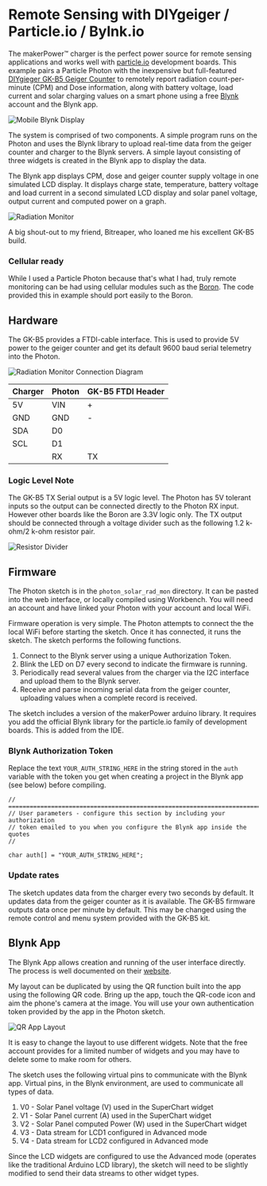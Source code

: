 # Remote Sensing with DIYgeiger / Particle.io / Bylnk.io
The makerPower™ charger is the perfect power source for remote sensing applications and works well with [particle.io](https://www.particle.io/) development boards.  This example pairs a Particle Photon with the inexpensive but full-featured [DIYgieger GK-B5 Geiger Counter](https://sites.google.com/site/diygeigercounter/home/software-features) to remotely report radiation count-per-minute (CPM) and Dose information, along with battery voltage, load current and solar charging values on a smart phone using a free [Blynk](https://blynk.io/) account and the Blynk app.

![Mobile Blynk Display](pictures/blynk_app.png)

The system is comprised of two components.  A simple program runs on the Photon and uses the Blynk library to upload real-time data from the geiger counter and charger to the Blynk servers.  A simple layout consisting of three widgets is created in the Blynk app to display the data.

The Blynk app displays CPM, dose and geiger counter supply voltage in one simulated LCD display.  It displays charge state, temperature, battery voltage and load current in a second simulated LCD display and solar panel voltage, output current and computed power on a graph.

![Radiation Monitor](pictures/radmonitor_hardware.png)

A big shout-out to my friend, Bitreaper, who loaned me his excellent GK-B5 build.

### Cellular ready
While I used a Particle Photon because that's what I had, truly remote monitoring can be had using cellular modules such as the [Boron](https://docs.particle.io/datasheets/cellular/boron-datasheet/).  The code provided this in example should port easily to the Boron.

## Hardware
The GK-B5 provides a FTDI-cable interface.  This is used to provide 5V power to the geiger counter and get its default 9600 baud serial telemetry into the Photon.

![Radiation Monitor Connection Diagram](pictures/radmonitor_connection_diagram.png) 

| Charger | Photon | GK-B5 FTDI Header |
|---------|--------|-------------------|
|    5V   |   VIN  |         +         |
|   GND   |   GND  |         -         |
|   SDA   |    D0  |                   |
|   SCL   |    D1  |                   |
|         |    RX  |        TX         |

### Logic Level Note
The GK-B5 TX Serial output is a 5V logic level.  The Photon has 5V tolerant inputs so the output can be connected directly to the Photon RX input.  However other boards like the Boron are 3.3V logic only.  The TX output should be connected through a voltage divider such as the following 1.2 k-ohm/2 k-ohm resistor pair.

![Resistor Divider](pictures/resistor_divider.png)

## Firmware
The Photon sketch is in the ```photon_solar_rad_mon``` directory.  It can be pasted into the web interface, or locally compiled using Workbench.  You will need an account and have linked your Photon with your account and local WiFi.

Firmware operation is very simple.  The Photon attempts to connect the the local WiFi before starting the sketch.  Once it has connected, it runs the sketch.  The sketch performs the following functions.

1. Connect to the Blynk server using a unique Authorization Token.
2. Blink the LED on D7 every second to indicate the firmware is running.
3. Periodically read several values from the charger via the I2C interface and upload them to the Blynk server.
4. Receive and parse incoming serial data from the geiger counter, uploading values when a complete record is received.

The sketch includes a version of the makerPower arduino library.  It requires you add the official Blynk library for the particle.io family of development boards.  This is added from the IDE.

### Blynk Authorization Token
Replace the text ```YOUR_AUTH_STRING_HERE``` in the string stored in the ```auth``` variable with the token you get when creating a project in the Blynk app (see below) before compiling.

	// ========================================================================
	// User parameters - configure this section by including your authorization
	// token emailed to you when you configure the Blynk app inside the quotes
	//

	char auth[] = "YOUR_AUTH_STRING_HERE";

### Update rates
The sketch updates data from the charger every two seconds by default.  It updates data from the geiger counter as it is available.  The GK-B5 firmware outputs data once per minute by default.  This may be changed using the remote control and menu system provided with the GK-B5 kit.


## Blynk App
The Blynk App allows creation and running of the user interface directly.  The process is well documented on their [website](https://blynk.io/en/getting-started).

My layout can be duplicated by using the QR function built into the app using the following QR code.  Bring up the app, touch the QR-code icon and aim the phone's camera at the image.  You will use your own authentication token provided by the app in the Photon sketch.

![QR App Layout](pictures/blynk_qr_code.png)

It is easy to change the layout to use different widgets.  Note that the free account provides for a limited number of widgets and you may have to delete some to make room for others.

The sketch uses the following virtual pins to communicate with the Blynk app.  Virtual pins, in the Blynk environment, are used to communicate all types of data.

1. V0 - Solar Panel voltage (V) used in the SuperChart widget
2. V1 - Solar Panel current (A) used in the SuperChart widget
3. V2 - Solar Panel computed Power (W) used in the SuperChart widget
4. V3 - Data stream for LCD1 configured in Advanced mode
5. V4 - Data stream for LCD2 configured in Advanced mode

Since the LCD widgets are configured to use the Advanced mode (operates like the traditional Arduino LCD library), the sketch will need to be slightly modified to send their data streams to other widget types.